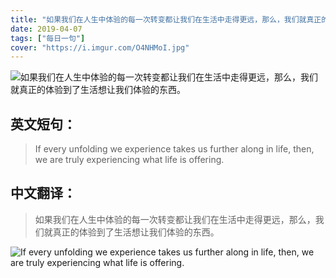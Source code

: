 ```yaml
---
title: "如果我们在人生中体验的每一次转变都让我们在生活中走得更远，那么，我们就真正的体验到了生活想让我们体验的东西。"
date: 2019-04-07
tags: ["每日一句"]
cover: "https://i.imgur.com/O4NHMoI.jpg"
---
```


![如果我们在人生中体验的每一次转变都让我们在生活中走得更远，那么，我们就真正的体验到了生活想让我们体验的东西。](https://i.imgur.com/yCegBN8.jpg)

## 英文短句：
> If every unfolding we experience takes us further along in life, then, we are truly experiencing what life is offering.

<!--more-->

## 中文翻译：
> 如果我们在人生中体验的每一次转变都让我们在生活中走得更远，那么，我们就真正的体验到了生活想让我们体验的东西。

![If every unfolding we experience takes us further along in life, then, we are truly experiencing what life is offering.](https://i.imgur.com/A1lAt7j.jpg)

